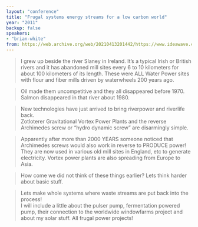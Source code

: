 ```yaml
---
layout: "conference"
title: "Frugal systems energy streams for a low carbon world"
year: "2011"
backup: false
speakers:
- "brian-white"
from: https://web.archive.org/web/20210413201442/https://www.ideawave.ca/2011-conference/frugal-systems-energy-streams-for-a-low-carbon-world
---
```


> I grew up beside the river Slaney in Ireland. It’s a typical Irish or British
rivers and it has abandoned mill sites every 6 to 10 kilometers for about 100
kilometers of its length. These were ALL Water Power sites with flour and
fiber mills driven by waterwheels 200 years ago.  

> Oil made them uncompetitive and they all disappeared before 1970.  
Salmon disappeared in that river about 1980.  

> New technologies have just arrived to bring riverpower and riverlife back.  
Zotloterer Gravitational Vortex Power Plants and the reverse Archimedes screw
or “hydro dynamic screw” are disarmingly simple.  

> Apparently after more than 2000 YEARS someone noticed that Archimedes screws
would also work in reverse to PRODUCE power! They are now used in various old
mill sites in England, etc to generate electricity. Vortex power plants are
also spreading from Europe to Asia.  

> How come we did not think of these things earlier? Lets think harder about
basic stuff.  

> Lets make whole systems where waste streams are put back into the process!  
I will include a little about the pulser pump, fermentation powered pump,
their connection to the worldwide windowfarms project and about my solar
stuff. All frugal power projects!
